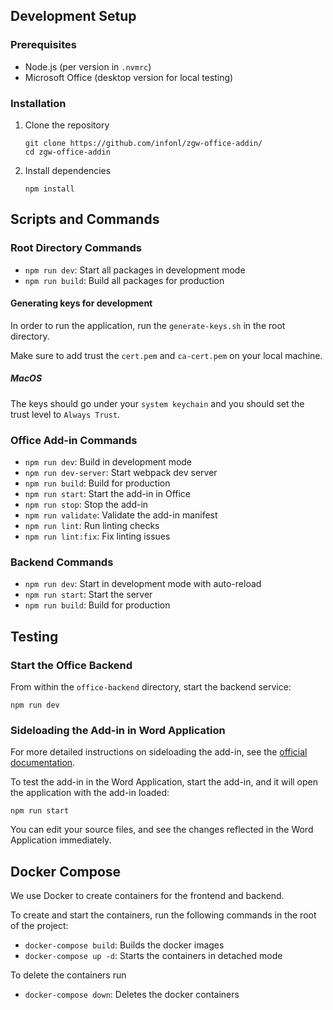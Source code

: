 ## Development Setup

### Prerequisites

- Node.js (per version in `.nvmrc`)
- Microsoft Office (desktop version for local testing)

### Installation

1. Clone the repository
   ```shell
   git clone https://github.com/infonl/zgw-office-addin/
   cd zgw-office-addin
   ```

2. Install dependencies
   ```shell
   npm install
   ```

## Scripts and Commands

### Root Directory Commands

- `npm run dev`: Start all packages in development mode
- `npm run build`: Build all packages for production

#### Generating keys for development

In order to run the application, run the `generate-keys.sh` in the root directory.

Make sure to add trust the `cert.pem` and `ca-cert.pem` on your local machine.

##### MacOS
The keys should go under your `system keychain` and you should set the trust level to `Always Trust`.

### Office Add-in Commands

- `npm run dev`: Build in development mode
- `npm run dev-server`: Start webpack dev server
- `npm run build`: Build for production
- `npm run start`: Start the add-in in Office
- `npm run stop`: Stop the add-in
- `npm run validate`: Validate the add-in manifest
- `npm run lint`: Run linting checks
- `npm run lint:fix`: Fix linting issues

### Backend Commands

- `npm run dev`: Start in development mode with auto-reload
- `npm run start`: Start the server
- `npm run build`: Build for production

## Testing

### Start the Office Backend

From within the `office-backend` directory, start the backend service:
```shell
npm run dev
```

### Sideloading the Add-in in Word Application
For more detailed instructions on sideloading the add-in, see the [official documentation](https://docs.microsoft.com/en-us/office/dev/add-ins/testing/sideload-office-add-ins-for-testing).

To test the add-in in the Word Application, start the add-in, and it will open the application with the add-in loaded:
```shell
npm run start
```

You can edit your source files, and see the changes reflected in the Word Application immediately.

## Docker Compose

We use Docker to create containers for the frontend and backend.

To create and start the containers, run the following commands in the root of the project:

- `docker-compose build`: Builds the docker images
- `docker-compose up -d`: Starts the containers in detached mode

To delete the containers run
- `docker-compose down`: Deletes the docker containers
